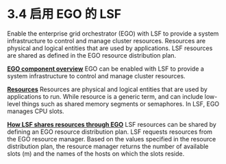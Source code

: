 # 3.4 启用 EGO 的 LSF

Enable the enterprise grid orchestrator (EGO) with LSF to provide a system infrastructure to control and manage cluster resources. Resources are physical and logical entities that are used by applications. LSF resources are shared as defined in the EGO resource distribution plan.

**[EGO component overview](https://www.ibm.com/support/knowledgecenter/SSWRJV_10.1.0/lsf_foundations/ego_component_overview_lsf.html?view=kc)**
EGO can be enabled with LSF to provide a system infrastructure to control and manage cluster resources.

**[Resources](https://www.ibm.com/support/knowledgecenter/SSWRJV_10.1.0/lsf_foundations/resources_overview.html?view=kc)**
Resources are physical and logical entities that are used by applications to run. While resource is a generic term, and can include low-level things such as shared memory segments or semaphores. In LSF, EGO manages CPU slots.

**[How LSF shares resources through EGO](https://www.ibm.com/support/knowledgecenter/SSWRJV_10.1.0/lsf_foundations/resources_how_ego_gives_to_lsf_overview.html?view=kc)**
LSF resources can be shared by defining an EGO resource distribution plan. LSF requests resources from the EGO resource manager. Based on the values specified in the resource distribution plan, the resource manager returns the number of available slots (m) and the names of the hosts on which the slots reside.
